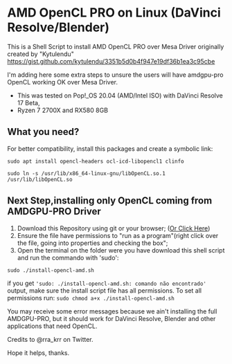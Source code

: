 # AMD OpenCL PRO on Linux (DaVinci Resolve/Blender)

This is a Shell Script to install AMD OpenCL PRO over Mesa Driver originally created by "Kytulendu" https://gist.github.com/kytulendu/3351b5d0b4f947e19df36b1ea3c95cbe

I'm adding here some extra steps to unsure the users will have amdgpu-pro OpenCL working OK over Mesa Driver.

- This was tested on Pop!\_OS 20.04 (AMD/Intel ISO) with DaVinci Resolve 17 Beta,
- Ryzen 7 2700X and RX580 8GB

## What you need?

For better compatibility, install this packages and create a symbolic link:

`sudo apt install opencl-headers ocl-icd-libopencl1 clinfo`

`sudo ln -s /usr/lib/x86_64-linux-gnu/libOpenCL.so.1 /usr/lib/libOpenCL.so`

## Next Step,installing only OpenCL coming from AMDGPU-PRO Driver

1. Download this Repository using git or your browser; ([Or Click Here](https://github.com/Diolinux/amd-opencl-pro-linux-resolve/blob/main/install-opencl-amd.sh))
2. Ensure the file have permissions to "run as a program"(right click over the file, going into properties and checking the box";
3. Open the terminal on the folder were you have download this shell script and run the commando with 'sudo':

`sudo ./install-opencl-amd.sh`

if you get `'sudo: ./install-opencl-amd.sh: comando não encontrado'` output, make sure the install script file has all permissions.
To set all permissions run: `sudo chmod a+x ./install-opencl-amd.sh`

You may receive some error messages because we ain't installing the full AMDGPU-PRO, but it should work for DaVinci Resolve, Blender and other applications
that need OpenCL.

Credits to @rra_krr on Twitter.

Hope it helps, thanks.
